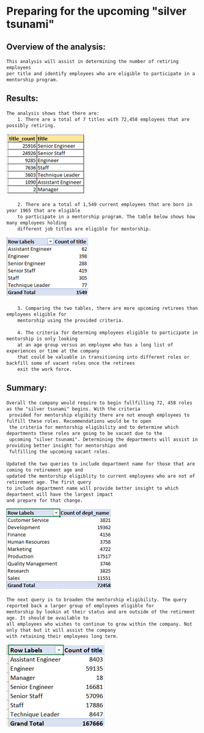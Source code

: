 # **Preparing for the upcoming "silver tsunami"**

## Overview of the analysis: 
    This analysis will assist in determining the number of retiring employees 
    per title and identify employees who are eligible to participate in a mentorship program. 

## Results: 
    The analysis shows that there are: 
        1. There are a total of 7 titles with 72,458 employees that are possibly retiring. 

![retiring_titles.png](retiring_titles.png)


        2. There are a total of 1,549 current employees that are born in year 1965 that are eligible 
        to participate in a mentorship program. The table below shows how many employees holding 
        different job titles are eligible for mentorship.

![mentorship_eligibility_titles.png](mentorship_eligibility_titles.png)

        3. Comparing the two tables, there are more upcoming retirees than employees eligible for 
        mentorship using the provided criteria. 

        4. The criteria for determing employees eligible to participate in mentorship is only looking 
        at an age group versus an employee who has a long list of experiences or time at the company 
        that could be valuable in transitioning into different roles or backfill some of vacant roles once the retirees 
        exit the work force. 


## Summary: 
    Overall the company would require to begin fullfilling 72, 458 roles as the "silver tsunami" begins. With the criteria
     provided for mentorship elgibity there are not enough employees to fulfill these roles. Recommendations would be to open 
     the criteria for mentorship eligibility and to determine which departments these roles are going to be vacant due to the 
     upcoming "silver tsunami". Determining the departments will assist in providing better insight for mentorships and 
     fulfilling the upcoming vacant roles. 

    Updated the two queries to include department name for those that are coming to retirement age and 
    updated the mentorship eligiblity to current employees who are not of retirement age. The first query 
    to include department name will provide better insight to which department will have the largest impact 
    and prepare for that change. 

![new_unique_retiring_titles.png](new_unique_retiring_titles.png)

    
    The next query is to broaden the mentorship eligibility. The query reported back a larger group of employees eligible for 
    mentorship by lookin at their status and are outside of the retirment age. It should be available to 
    all employees who wishes to continue to grow within the company. Not only that but it will assist the company 
    with retaining their employees long term. 

![New_mentorship_eligiblity.png](New_mentorship_eligiblity.png)


